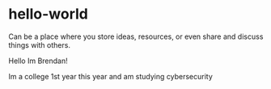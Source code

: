 # hello-world
Can be a place where you store ideas, resources, or even share and discuss things with others.

Hello Im Brendan!

Im a college 1st year this year and am studying cybersecurity
